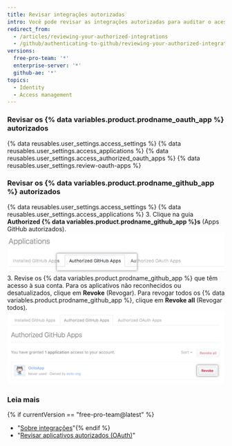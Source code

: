 ```yaml
---
title: Revisar integrações autorizadas
intro: Você pode revisar as integrações autorizadas para auditar o acesso que cada integração tem com sua conta e seus dados.
redirect_from:
  - /articles/reviewing-your-authorized-integrations
  - /github/authenticating-to-github/reviewing-your-authorized-integrations
versions:
  free-pro-team: '*'
  enterprise-server: '*'
  github-ae: '*'
topics:
  - Identity
  - Access management
---
```

### Revisar os {% data variables.product.prodname_oauth_app %} autorizados

{% data reusables.user_settings.access_settings %}
{% data reusables.user_settings.access_applications %}
{% data reusables.user_settings.access_authorized_oauth_apps %}
{% data reusables.user_settings.review-oauth-apps %}

### Revisar os {% data variables.product.prodname_github_app %} autorizados

{% data reusables.user_settings.access_settings %}
{% data reusables.user_settings.access_applications %}
3. Clique na guia **Authorized {% data variables.product.prodname_github_app %}s** (Apps GitHub autorizados). ![Guia Authorized {% data variables.product.prodname_github_app %}s (Apps GitHub autorizados)](/assets/images/help/settings/settings-authorized-github-apps-tab.png)
3. Revise os {% data variables.product.prodname_github_app %} que têm acesso à sua conta. Para os aplicativos não reconhecidos ou desatualizados, clique em **Revoke** (Revogar). Para revogar todos os {% data variables.product.prodname_github_app %}, clique em **Revoke all** (Revogar todos). ![Lista de {% data variables.product.prodname_github_app %} autorizado](/assets/images/help/settings/revoke-github-app.png)

### Leia mais
{% if currentVersion == "free-pro-team@latest" %}
- "[Sobre integrações](/articles/about-integrations)"{% endif %}
- "[Revisar aplicativos autorizados (OAuth)](/articles/reviewing-your-authorized-applications-oauth)"
